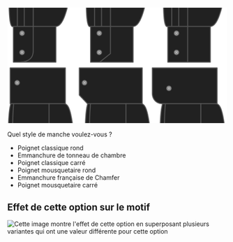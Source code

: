 ![Style de bracelet](cuffstyle.svg)

Quel style de manche voulez-vous ?

*   Poignet classique rond
*   Emmanchure de tonneau de chambre
*   Poignet classique carré
*   Poignet mousquetaire rond
*   Emmanchure française de Chamfer
*   Poignet mousquetaire carré

## Effet de cette option sur le motif

![Cette image montre l'effet de cette option en superposant plusieurs variantes qui ont une valeur différente pour cette option](simone\_cuffstyle\_sample.svg "Effet de cette option sur le motif")
